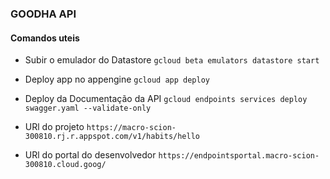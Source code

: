 ### GOODHA API

#### Comandos uteis

* Subir o emulador do Datastore ``gcloud beta emulators datastore start``
  
* Deploy app no appengine ``gcloud app deploy``

* Deploy da Documentação da API ``gcloud endpoints services deploy swagger.yaml --validate-only``

* URl do projeto ``https://macro-scion-300810.rj.r.appspot.com/v1/habits/hello``

* URl do portal do desenvolvedor ``https://endpointsportal.macro-scion-300810.cloud.goog/``
